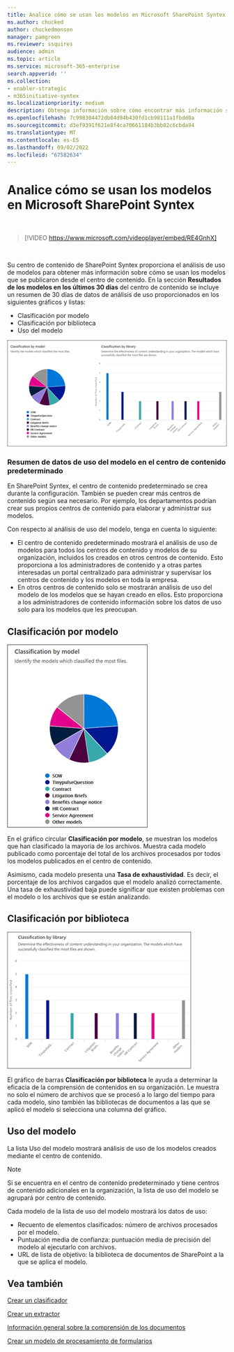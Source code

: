 ```yaml
---
title: Analice cómo se usan los modelos en Microsoft SharePoint Syntex
ms.author: chucked
author: chuckedmonson
manager: pamgreen
ms.reviewer: ssquires
audience: admin
ms.topic: article
ms.service: microsoft-365-enterprise
search.appverid: ''
ms.collection:
- enabler-strategic
- m365initiative-syntex
ms.localizationpriority: medium
description: Obtenga información sobre cómo encontrar más información sobre el rendimiento de los modelos de procesamiento de formularios y comprensión de documentos.
ms.openlocfilehash: 7c998304472db04d94b430fd1cb98111a1fbdd0a
ms.sourcegitcommit: d3ef9391f621e8f4ca70661184b3bb82c6cbda94
ms.translationtype: MT
ms.contentlocale: es-ES
ms.lasthandoff: 09/02/2022
ms.locfileid: "67582634"
---
```

# <a name="analyze-how-your-models-are-used-in-microsoft-sharepoint-syntex"></a>Analice cómo se usan los modelos en Microsoft SharePoint Syntex

</br>

> [!VIDEO https://www.microsoft.com/videoplayer/embed/RE4GnhX]  

</br>


Su centro de contenido de SharePoint Syntex proporciona el análisis de uso de modelos para obtener más información sobre cómo se usan los modelos que se publicaron desde el centro de contenido. En la sección <b>Resultados de los modelos en los últimos 30 días</b> del centro de contenido se incluye un resumen de 30 días de datos de análisis de uso proporcionados en los siguientes gráficos y listas:

- Clasificación por modelo
- Clasificación por biblioteca
- Uso del modelo 

 ![Análisis del modelo.](../media/content-understanding/model-analytics.png) </br>

### <a name="roll-up-of-model-usage-data-in-the-default-content-center"></a>Resumen de datos de uso del modelo en el centro de contenido predeterminado

En SharePoint Syntex, el centro de contenido predeterminado se crea durante la configuración. También se pueden crear más centros de contenido según sea necesario. Por ejemplo, los departamentos podrían crear sus propios centros de contenido para elaborar y administrar sus modelos. 

Con respecto al análisis de uso del modelo, tenga en cuenta lo siguiente:

- El centro de contenido predeterminado mostrará el análisis de uso de modelos para todos los centros de contenido y modelos de su organización, incluidos los creados en otros centros de contenido. Esto proporciona a los administradores de contenido y a otras partes interesadas un portal centralizado para administrar y supervisar los centros de contenido y los modelos en toda la empresa.  
- En otros centros de contenido solo se mostrarán análisis de uso del modelo de los modelos que se hayan creado en ellos. Esto proporciona a los administradores de contenido información sobre los datos de uso solo para los modelos que les preocupan.


## <a name="classification-by-model"></a>Clasificación por modelo

   ![Porcentaje total del modelo.](../media/content-understanding/total-model-percentage.png) </br>

En el gráfico circular **Clasificación por modelo**, se muestran los modelos que han clasificado la mayoría de los archivos. Muestra cada modelo publicado como porcentaje del total de los archivos procesados por todos los modelos publicados en el centro de contenido.

Asimismo, cada modelo presenta una **Tasa de exhaustividad**. Es decir, el porcentaje de los archivos cargados que el modelo analizó correctamente. Una tasa de exhaustividad baja puede significar que existen problemas con el modelo o los archivos que se están analizando.

## <a name="classification-by-library"></a>Clasificación por biblioteca

   ![Archivos procesados.](../media/content-understanding/files-processed-over-time.png) </br>

El gráfico de barras **Clasificación por biblioteca** le ayuda a determinar la eficacia de la comprensión de contenidos en su organización.  Le muestra no solo el número de archivos que se procesó a lo largo del tiempo para cada modelo, sino también las bibliotecas de documentos a las que se aplicó el modelo si selecciona una columna del gráfico.


## <a name="model-usage"></a>Uso del modelo

La lista Uso del modelo mostrará análisis de uso de los modelos creados mediante el centro de contenido.  

> [!NOTE]
> Si se encuentra en el centro de contenido predeterminado y tiene centros de contenido adicionales en la organización, la lista de uso del modelo se agrupará por centro de contenido.

Cada modelo de la lista de uso del modelo mostrará los datos de uso:

- Recuento de elementos clasificados: número de archivos procesados por el modelo.
- Puntuación media de confianza: puntuación media de precisión del modelo al ejecutarlo con archivos.
- URL de lista de objetivo: la biblioteca de documentos de SharePoint a la que se aplica el modelo.



## <a name="see-also"></a>Vea también
[Crear un clasificador](create-a-classifier.md)

[Crear un extractor](create-an-extractor.md)

[Información general sobre la comprensión de los documentos](document-understanding-overview.md)

[Crear un modelo de procesamiento de formularios](create-a-form-processing-model.md)  
